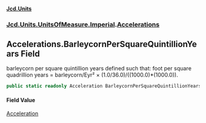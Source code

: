 #### [Jcd.Units](index.md 'index')
### [Jcd.Units.UnitsOfMeasure.Imperial](Jcd.Units.UnitsOfMeasure.Imperial.md 'Jcd.Units.UnitsOfMeasure.Imperial').[Accelerations](Accelerations.md 'Jcd.Units.UnitsOfMeasure.Imperial.Accelerations')

## Accelerations.BarleycornPerSquareQuintillionYears Field

barleycorn per square quintillion years defined such that: foot per square quadrillion years = barleycorn/Eyr² × (1.0/36.0)/((1000.0)*(1000.0)).

```csharp
public static readonly Acceleration BarleycornPerSquareQuintillionYears;
```

#### Field Value
[Acceleration](Acceleration.md 'Jcd.Units.UnitTypes.Acceleration')